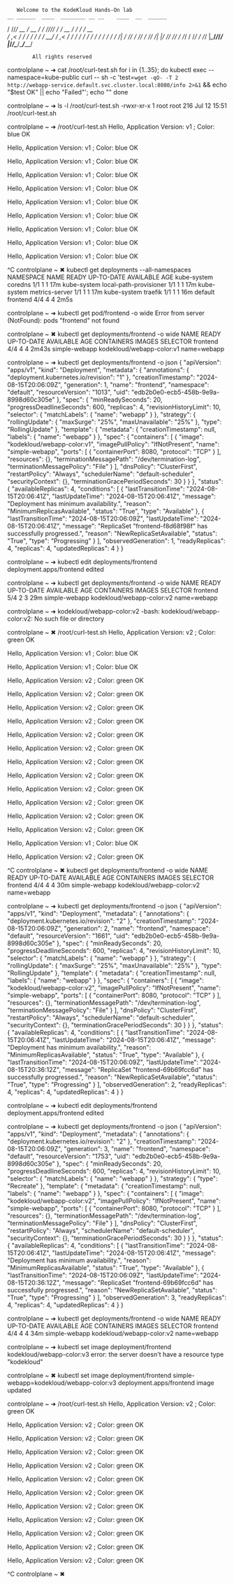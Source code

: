        Welcome to the KodeKloud Hands-On lab                                                                         
    __ ______  ____  ________ __ __    ____  __  ______ 
   / //_/ __ \/ __ \/ ____/ //_// /   / __ \/ / / / __ \
  / ,< / / / / / / / __/ / ,<  / /   / / / / / / / / / /
 / /| / /_/ / /_/ / /___/ /| |/ /___/ /_/ / /_/ / /_/ / 
/_/ |_\____/_____/_____/_/ |_/_____/\____/\____/_____/  
                                                        
            All rights reserved                                                                                      

controlplane ~ ➜  cat /root/curl-test.sh
for i in {1..35}; do
   kubectl exec --namespace=kube-public curl -- sh -c 'test=`wget -qO- -T 2  http://webapp-service.default.svc.cluster.local:8080/info 2>&1` && echo "$test OK" || echo "Failed"';
   echo ""
done

controlplane ~ ➜  ls -l /root/curl-test.sh
-rwxr-xr-x    1 root     root           216 Jul 12 15:51 /root/curl-test.sh

controlplane ~ ➜  /root/curl-test.sh
Hello, Application Version: v1 ; Color: blue OK

Hello, Application Version: v1 ; Color: blue OK

Hello, Application Version: v1 ; Color: blue OK

Hello, Application Version: v1 ; Color: blue OK

Hello, Application Version: v1 ; Color: blue OK

Hello, Application Version: v1 ; Color: blue OK

Hello, Application Version: v1 ; Color: blue OK

Hello, Application Version: v1 ; Color: blue OK

Hello, Application Version: v1 ; Color: blue OK

Hello, Application Version: v1 ; Color: blue OK

^C
controlplane ~ ✖ kubectl get deployments --all-namespaces
NAMESPACE     NAME                     READY   UP-TO-DATE   AVAILABLE   AGE
kube-system   coredns                  1/1     1            1           17m
kube-system   local-path-provisioner   1/1     1            1           17m
kube-system   metrics-server           1/1     1            1           17m
kube-system   traefik                  1/1     1            1           16m
default       frontend                 4/4     4            4           2m5s

controlplane ~ ➜  kubectl get pod/frontend -o wide
Error from server (NotFound): pods "frontend" not found

controlplane ~ ✖ kubectl get deployments/frontend -o wide
NAME       READY   UP-TO-DATE   AVAILABLE   AGE     CONTAINERS      IMAGES                      SELECTOR
frontend   4/4     4            4           2m43s   simple-webapp   kodekloud/webapp-color:v1   name=webapp

controlplane ~ ➜  kubectl get deployments/frontend -o json
{
    "apiVersion": "apps/v1",
    "kind": "Deployment",
    "metadata": {
        "annotations": {
            "deployment.kubernetes.io/revision": "1"
        },
        "creationTimestamp": "2024-08-15T20:06:09Z",
        "generation": 1,
        "name": "frontend",
        "namespace": "default",
        "resourceVersion": "1013",
        "uid": "edb2b0e0-ecb5-458b-9e9a-8998d60c305e"
    },
    "spec": {
        "minReadySeconds": 20,
        "progressDeadlineSeconds": 600,
        "replicas": 4,
        "revisionHistoryLimit": 10,
        "selector": {
            "matchLabels": {
                "name": "webapp"
            }
        },
        "strategy": {
            "rollingUpdate": {
                "maxSurge": "25%",
                "maxUnavailable": "25%"
            },
            "type": "RollingUpdate"
        },
        "template": {
            "metadata": {
                "creationTimestamp": null,
                "labels": {
                    "name": "webapp"
                }
            },
            "spec": {
                "containers": [
                    {
                        "image": "kodekloud/webapp-color:v1",
                        "imagePullPolicy": "IfNotPresent",
                        "name": "simple-webapp",
                        "ports": [
                            {
                                "containerPort": 8080,
                                "protocol": "TCP"
                            }
                        ],
                        "resources": {},
                        "terminationMessagePath": "/dev/termination-log",
                        "terminationMessagePolicy": "File"
                    }
                ],
                "dnsPolicy": "ClusterFirst",
                "restartPolicy": "Always",
                "schedulerName": "default-scheduler",
                "securityContext": {},
                "terminationGracePeriodSeconds": 30
            }
        }
    },
    "status": {
        "availableReplicas": 4,
        "conditions": [
            {
                "lastTransitionTime": "2024-08-15T20:06:41Z",
                "lastUpdateTime": "2024-08-15T20:06:41Z",
                "message": "Deployment has minimum availability.",
                "reason": "MinimumReplicasAvailable",
                "status": "True",
                "type": "Available"
            },
            {
                "lastTransitionTime": "2024-08-15T20:06:09Z",
                "lastUpdateTime": "2024-08-15T20:06:41Z",
                "message": "ReplicaSet \"frontend-f8d68f98f\" has successfully progressed.",
                "reason": "NewReplicaSetAvailable",
                "status": "True",
                "type": "Progressing"
            }
        ],
        "observedGeneration": 1,
        "readyReplicas": 4,
        "replicas": 4,
        "updatedReplicas": 4
    }
}

controlplane ~ ➜  kubectl edit  deployments/frontend
deployment.apps/frontend edited

controlplane ~ ➜  kubectl get deployments/frontend -o wide
NAME       READY   UP-TO-DATE   AVAILABLE   AGE   CONTAINERS      IMAGES                      SELECTOR
frontend   5/4     2            3           29m   simple-webapp   kodekloud/webapp-color:v2   name=webapp

controlplane ~ ➜  kodekloud/webapp-color:v2
-bash: kodekloud/webapp-color:v2: No such file or directory

controlplane ~ ✖ /root/curl-test.sh
Hello, Application Version: v2 ; Color: green OK

Hello, Application Version: v1 ; Color: blue OK

Hello, Application Version: v1 ; Color: blue OK

Hello, Application Version: v2 ; Color: green OK

Hello, Application Version: v2 ; Color: green OK

Hello, Application Version: v2 ; Color: green OK

Hello, Application Version: v2 ; Color: green OK

Hello, Application Version: v2 ; Color: green OK

Hello, Application Version: v2 ; Color: green OK

Hello, Application Version: v2 ; Color: green OK

Hello, Application Version: v2 ; Color: green OK

Hello, Application Version: v2 ; Color: green OK

Hello, Application Version: v2 ; Color: green OK

Hello, Application Version: v2 ; Color: green OK

Hello, Application Version: v2 ; Color: green OK

Hello, Application Version: v1 ; Color: blue OK

Hello, Application Version: v2 ; Color: green OK

^C
controlplane ~ ✖ kubectl get deployments/frontend -o wide
NAME       READY   UP-TO-DATE   AVAILABLE   AGE   CONTAINERS      IMAGES                      SELECTOR
frontend   4/4     4            4           30m   simple-webapp   kodekloud/webapp-color:v2   name=webapp

controlplane ~ ➜  kubectl get deployments/frontend -o json
{
    "apiVersion": "apps/v1",
    "kind": "Deployment",
    "metadata": {
        "annotations": {
            "deployment.kubernetes.io/revision": "2"
        },
        "creationTimestamp": "2024-08-15T20:06:09Z",
        "generation": 2,
        "name": "frontend",
        "namespace": "default",
        "resourceVersion": "1661",
        "uid": "edb2b0e0-ecb5-458b-9e9a-8998d60c305e"
    },
    "spec": {
        "minReadySeconds": 20,
        "progressDeadlineSeconds": 600,
        "replicas": 4,
        "revisionHistoryLimit": 10,
        "selector": {
            "matchLabels": {
                "name": "webapp"
            }
        },
        "strategy": {
            "rollingUpdate": {
                "maxSurge": "25%",
                "maxUnavailable": "25%"
            },
            "type": "RollingUpdate"
        },
        "template": {
            "metadata": {
                "creationTimestamp": null,
                "labels": {
                    "name": "webapp"
                }
            },
            "spec": {
                "containers": [
                    {
                        "image": "kodekloud/webapp-color:v2",
                        "imagePullPolicy": "IfNotPresent",
                        "name": "simple-webapp",
                        "ports": [
                            {
                                "containerPort": 8080,
                                "protocol": "TCP"
                            }
                        ],
                        "resources": {},
                        "terminationMessagePath": "/dev/termination-log",
                        "terminationMessagePolicy": "File"
                    }
                ],
                "dnsPolicy": "ClusterFirst",
                "restartPolicy": "Always",
                "schedulerName": "default-scheduler",
                "securityContext": {},
                "terminationGracePeriodSeconds": 30
            }
        }
    },
    "status": {
        "availableReplicas": 4,
        "conditions": [
            {
                "lastTransitionTime": "2024-08-15T20:06:41Z",
                "lastUpdateTime": "2024-08-15T20:06:41Z",
                "message": "Deployment has minimum availability.",
                "reason": "MinimumReplicasAvailable",
                "status": "True",
                "type": "Available"
            },
            {
                "lastTransitionTime": "2024-08-15T20:06:09Z",
                "lastUpdateTime": "2024-08-15T20:36:12Z",
                "message": "ReplicaSet \"frontend-69b69fcc6d\" has successfully progressed.",
                "reason": "NewReplicaSetAvailable",
                "status": "True",
                "type": "Progressing"
            }
        ],
        "observedGeneration": 2,
        "readyReplicas": 4,
        "replicas": 4,
        "updatedReplicas": 4
    }
}

controlplane ~ ➜  kubectl edit  deployments/frontend
deployment.apps/frontend edited

controlplane ~ ➜  kubectl get deployments/frontend -o json
{
    "apiVersion": "apps/v1",
    "kind": "Deployment",
    "metadata": {
        "annotations": {
            "deployment.kubernetes.io/revision": "2"
        },
        "creationTimestamp": "2024-08-15T20:06:09Z",
        "generation": 3,
        "name": "frontend",
        "namespace": "default",
        "resourceVersion": "1753",
        "uid": "edb2b0e0-ecb5-458b-9e9a-8998d60c305e"
    },
    "spec": {
        "minReadySeconds": 20,
        "progressDeadlineSeconds": 600,
        "replicas": 4,
        "revisionHistoryLimit": 10,
        "selector": {
            "matchLabels": {
                "name": "webapp"
            }
        },
        "strategy": {
            "type": "Recreate"
        },
        "template": {
            "metadata": {
                "creationTimestamp": null,
                "labels": {
                    "name": "webapp"
                }
            },
            "spec": {
                "containers": [
                    {
                        "image": "kodekloud/webapp-color:v2",
                        "imagePullPolicy": "IfNotPresent",
                        "name": "simple-webapp",
                        "ports": [
                            {
                                "containerPort": 8080,
                                "protocol": "TCP"
                            }
                        ],
                        "resources": {},
                        "terminationMessagePath": "/dev/termination-log",
                        "terminationMessagePolicy": "File"
                    }
                ],
                "dnsPolicy": "ClusterFirst",
                "restartPolicy": "Always",
                "schedulerName": "default-scheduler",
                "securityContext": {},
                "terminationGracePeriodSeconds": 30
            }
        }
    },
    "status": {
        "availableReplicas": 4,
        "conditions": [
            {
                "lastTransitionTime": "2024-08-15T20:06:41Z",
                "lastUpdateTime": "2024-08-15T20:06:41Z",
                "message": "Deployment has minimum availability.",
                "reason": "MinimumReplicasAvailable",
                "status": "True",
                "type": "Available"
            },
            {
                "lastTransitionTime": "2024-08-15T20:06:09Z",
                "lastUpdateTime": "2024-08-15T20:36:12Z",
                "message": "ReplicaSet \"frontend-69b69fcc6d\" has successfully progressed.",
                "reason": "NewReplicaSetAvailable",
                "status": "True",
                "type": "Progressing"
            }
        ],
        "observedGeneration": 3,
        "readyReplicas": 4,
        "replicas": 4,
        "updatedReplicas": 4
    }
}

controlplane ~ ➜  kubectl get deployments/frontend -o wide
NAME       READY   UP-TO-DATE   AVAILABLE   AGE   CONTAINERS      IMAGES                      SELECTOR
frontend   4/4     4            4           34m   simple-webapp   kodekloud/webapp-color:v2   name=webapp

controlplane ~ ➜  kubectl set image deployment/frontend kodekloud/webapp-color:v3
error: the server doesn't have a resource type "kodekloud"

controlplane ~ ✖ kubectl set image deployment/frontend simple-webapp=kodekloud/webapp-color:v3
deployment.apps/frontend image updated

controlplane ~ ➜  /root/curl-test.sh
Hello, Application Version: v2 ; Color: green OK

Hello, Application Version: v2 ; Color: green OK

Hello, Application Version: v2 ; Color: green OK

Hello, Application Version: v2 ; Color: green OK

Hello, Application Version: v2 ; Color: green OK

Hello, Application Version: v2 ; Color: green OK

Hello, Application Version: v2 ; Color: green OK

Hello, Application Version: v2 ; Color: green OK

Hello, Application Version: v2 ; Color: green OK

Hello, Application Version: v2 ; Color: green OK

Hello, Application Version: v2 ; Color: green OK

Hello, Application Version: v2 ; Color: green OK

^C
controlplane ~ ✖ 
